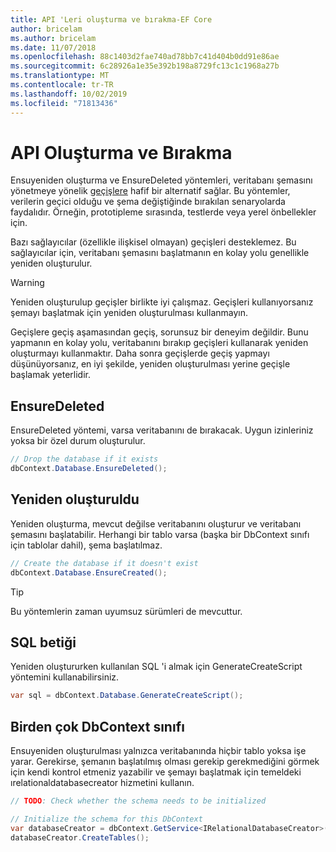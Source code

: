 ```yaml
---
title: API 'Leri oluşturma ve bırakma-EF Core
author: bricelam
ms.author: bricelam
ms.date: 11/07/2018
ms.openlocfilehash: 88c1403d2fae740ad78bb7c41d404b0dd91e86ae
ms.sourcegitcommit: 6c28926a1e35e392b198a8729fc13c1c1968a27b
ms.translationtype: MT
ms.contentlocale: tr-TR
ms.lasthandoff: 10/02/2019
ms.locfileid: "71813436"
---
```

# <a name="create-and-drop-apis"></a>API Oluşturma ve Bırakma

Ensuyeniden oluşturma ve EnsureDeleted yöntemleri, veritabanı şemasını yönetmeye yönelik [geçişlere](migrations/index.md) hafif bir alternatif sağlar. Bu yöntemler, verilerin geçici olduğu ve şema değiştiğinde bırakılan senaryolarda faydalıdır. Örneğin, prototipleme sırasında, testlerde veya yerel önbellekler için.

Bazı sağlayıcılar (özellikle ilişkisel olmayan) geçişleri desteklemez. Bu sağlayıcılar için, veritabanı şemasını başlatmanın en kolay yolu genellikle yeniden oluşturulur.

> [!WARNING]
> Yeniden oluşturulup geçişler birlikte iyi çalışmaz. Geçişleri kullanıyorsanız şemayı başlatmak için yeniden oluşturulması kullanmayın.

Geçişlere geçiş aşamasından geçiş, sorunsuz bir deneyim değildir. Bunu yapmanın en kolay yolu, veritabanını bırakıp geçişleri kullanarak yeniden oluşturmayı kullanmaktır. Daha sonra geçişlerde geçiş yapmayı düşünüyorsanız, en iyi şekilde, yeniden oluşturulması yerine geçişle başlamak yeterlidir.

## <a name="ensuredeleted"></a>EnsureDeleted

EnsureDeleted yöntemi, varsa veritabanını de bırakacak. Uygun izinleriniz yoksa bir özel durum oluşturulur.

``` csharp
// Drop the database if it exists
dbContext.Database.EnsureDeleted();
```

## <a name="ensurecreated"></a>Yeniden oluşturuldu

Yeniden oluşturma, mevcut değilse veritabanını oluşturur ve veritabanı şemasını başlatabilir. Herhangi bir tablo varsa (başka bir DbContext sınıfı için tablolar dahil), şema başlatılmaz.

``` csharp
// Create the database if it doesn't exist
dbContext.Database.EnsureCreated();
```

> [!TIP]
> Bu yöntemlerin zaman uyumsuz sürümleri de mevcuttur.

## <a name="sql-script"></a>SQL betiği

Yeniden oluştururken kullanılan SQL 'i almak için GenerateCreateScript yöntemini kullanabilirsiniz.

``` csharp
var sql = dbContext.Database.GenerateCreateScript();
```

## <a name="multiple-dbcontext-classes"></a>Birden çok DbContext sınıfı

Ensuyeniden oluşturulması yalnızca veritabanında hiçbir tablo yoksa işe yarar. Gerekirse, şemanın başlatılmış olması gerekip gerekmediğini görmek için kendi kontrol etmeniz yazabilir ve şemayı başlatmak için temeldeki ırelationaldatabasecreator hizmetini kullanın.

``` csharp
// TODO: Check whether the schema needs to be initialized

// Initialize the schema for this DbContext
var databaseCreator = dbContext.GetService<IRelationalDatabaseCreator>();
databaseCreator.CreateTables();
```
